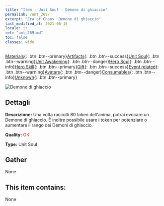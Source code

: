 ```yaml
---
title: "Item - Unit Soul - Demone di ghiaccio"
permalink: /unt_269/
excerpt: "Era of Chaos  Demone di ghiaccio"
last_modified_at: 2021-06-15
locale: it
ref: "unt_269.md"
toc: false
classes: wide
---
```

 [Materials](/ItemsIT/){: .btn .btn--primary}[Artifacts](/ItemsIT/Artifacts/){: .btn .btn--success}[Unit Soul](/ItemsIT/UnitSoul/){: .btn .btn--warning}[Unit Awakening](/ItemsIT/UnitAwakening/){: .btn .btn--danger}[Hero Soul](/ItemsIT/HeroSoul/){: .btn .btn--info}[Hero Skill](/ItemsIT/HeroSkill/){: .btn .btn--primary}[Gift](/ItemsIT/Gift/){: .btn .btn--success}[Event related](/ItemsIT/Events/){: .btn .btn--warning}[Avatars](/ItemsIT/Avatars/){: .btn .btn--danger}[Consumables](/ItemsIT/Consumables/){: .btn .btn--info}[Unknown](/ItemsIT/Unknown/){: .btn .btn--primary}

 ![Demone di ghiaccio](/images/u/ti_bingmo.jpg)

## Dettagli
 **Descrizione:** Una volta raccolti 80 token dell'anima, potrai evocare un Demone di ghiaccio. È inoltre possibile usare i token per potenziare o aumentare il rango dei Demoni di ghiaccio.

 **Quality:** <span style="color: #FF0000">OK</span>

 **Type:** Unit Soul

## Gather

  None

## This item contains:

  None

